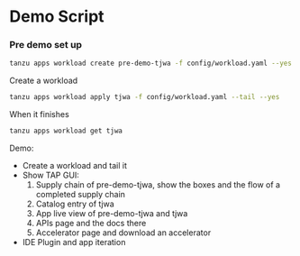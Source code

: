 # Demo Script

### Pre demo set up
```bash
tanzu apps workload create pre-demo-tjwa -f config/workload.yaml --yes
```

Create a workload

```bash
tanzu apps workload apply tjwa -f config/workload.yaml --tail --yes
```

When it finishes
```bash
tanzu apps workload get tjwa
```

Demo:
 - Create a workload and tail it
 - Show TAP GUI:
    1. Supply chain of pre-demo-tjwa, show the boxes and the flow of a completed supply chain
    1. Catalog entry of tjwa
    2. App live view of pre-demo-tjwa and tjwa
    3. APIs page and the docs there
    4. Accelerator page and download an accelerator
 - IDE Plugin and app iteration
